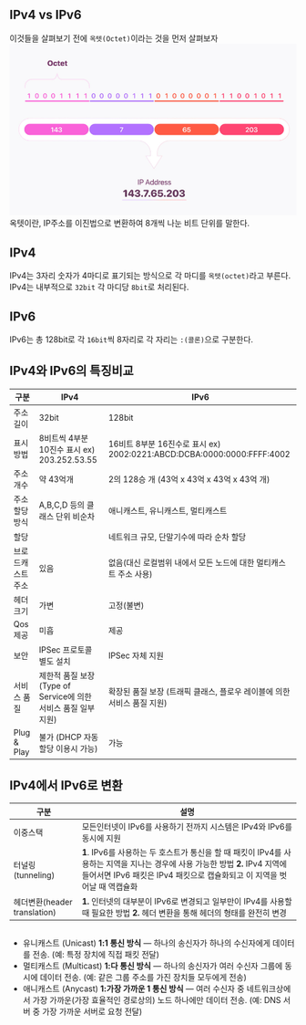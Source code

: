 ## IPv4 vs IPv6
이것들을 살펴보기 전에 ```옥텟(Octet)```이라는 것을 먼저 살펴보자\
![alt text](../image/octet.png)
옥텟이란, IP주소를 이진법으로 변환하여 8개씩 나눈 비트 단위를 말한다.
## IPv4
IPv4는 3자리 숫자가 4마디로 표기되는 방식으로 각 마디를 ```옥텟(octet)```라고 부른다.\
IPv4는 내부적으로 ```32bit``` 각 마디당 ```8bit```로 처리된다.


## IPv6
 IPv6는 총 128bit로 각 ```16bit```씩 8자리로 각 자리는 ```:(콜론)```으로 구분한다.

## IPv4와 IPv6의 특징비교

| 구분 | IPv4 | IPv6 |
| --- | --- | --- |
| 주소 길이 | 32bit | 128bit |
| 표시 방법 | 8비트씩 4부분 10진수 표시 ex) 203.252.53.55| 16비트 8부분 16진수로 표시 ex) 2002:0221:ABCD:DCBA:0000:0000:FFFF:4002 |
| 주소 개수 | 약 43억개 | 2의 128승 개 (43억 x 43억 x 43억 x 43억 개) |
| 주소 할당 방식 | A,B,C,D 등의 클래스 단위 비순차 | 애니캐스트, 유니캐스트, 멀티캐스트
할당 || 네트워크 규모, 단말기수에 따라 순차 할당 |
| 브로드캐스트 주소 | 있음 | 없음(대신 로컬범위 내에서 모든 노드에 대한 멀티캐스트 주소 사용) |
| 헤더 크기 | 가변 | 고정(불변) |
| Qos 제공 | 미흡 | 제공 |
| 보안  | IPSec 프로토콜 별도 설치 | IPSec 자체 지원 |
| 서비스 품질 | 제한적 품질 보장 (Type of Service에 의한 서비스 품질 일부 지원) | 확장된 품질 보장 (트래픽 클래스, 플로우 레이블에 의한 서비스 품질 지원) |
| Plug & Play | 불가 (DHCP 자동할당 이용시 가능) | 가능 |

## IPv4에서 IPv6로 변환
| 구분 | 설명|
| --- |--- |
|이중스택 | 모든인터넷이 IPv6를 사용하기 전까지 시스템은 IPv4와 IPv6를 동시에 지원 |
| 터널링(tunneling) | **1**. IPv6를 사용하는 두 호스트가 통신을 할 때 패킷이 IPv4를 사용하는 지역을 지나는 경우에 사용 가능한 방법 **2.** IPv4 지역에 들어서면 IPv6 패킷은 IPv4 패킷으로 캡슐화되고 이 지역을 벗어날 때 역캡슐화 |
| 헤더변환(header translation) | **1.** 인터넷의 대부분이 IPv6로 변경되고 일부만이 IPv4를 사용할 때 필요한 방법 **2.** 헤더 변환을 통해 헤더의 형태를 완전히 변경|

## 

+ 유니캐스트 (Unicast)	**1:1 통신 방식** — 하나의 송신자가 하나의 수신자에게 데이터를 전송. (예: 특정 장치에 직접 패킷 전달)
+ 멀티캐스트 (Multicast)	**1:다 통신 방식** — 하나의 송신자가 여러 수신자 그룹에 동시에 데이터 전송. (예: 같은 그룹 주소를 가진 장치들 모두에게 전송)
+ 애니캐스트 (Anycast)	**1:가장 가까운 1 통신 방식** — 여러 수신자 중 네트워크상에서 가장 가까운(가장 효율적인 경로상의) 노드 하나에만 데이터 전송. (예: DNS 서버 중 가장 가까운 서버로 요청 전달)